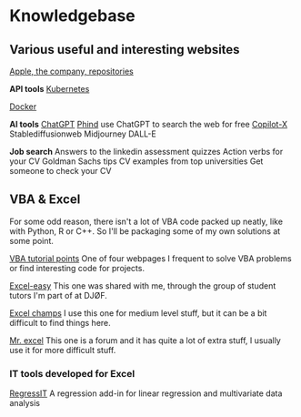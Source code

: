 # Knowledgebase


## Various useful and interesting websites
[Apple, the company, repositories](https://github.com/apple)

**API tools**
[Kubernetes](https://kind.sigs.k8s.io/)

[Docker](https://docs.docker.com/desktop/install/windows-install/)

**AI tools**
[ChatGPT](https://chat.openai.com/)
[Phind](https://www.phind.com/search?home=true) use ChatGPT to search the web for free
[Copilot-X](https://github.com/features/copilot)
Stablediffusionweb
Midjourney
DALL-E


**Job search**
Answers to the linkedin assessment quizzes
Action verbs for your CV
Goldman Sachs tips
CV examples from top universities
Get someone to check your CV



## VBA & Excel
For some odd reason, there isn't a lot of VBA code packed up neatly, like with Python, R or C++. So I'll be packaging some of my own solutions at some point.

[VBA tutorial points](https://www.tutorialspoint.com/vba/index.htm) One of four webpages I frequent to solve VBA problems or find interesting code for projects.

[Excel-easy](https://www.excel-easy.com/vba.html) This one was shared with me, through the group of student tutors I'm part of at DJØF.

[Excel champs](https://excelchamps.com/vba/) I use this one for medium level stuff, but it can be a bit difficult to find things here.

[Mr. excel](https://www.mrexcel.com/board/) This one is a forum and it has quite a lot of extra stuff, I usually use it for more difficult stuff.

### IT tools developed for Excel
[RegressIT](https://regressit.com/index.html)  A regression add-in for linear regression and multivariate data analysis
